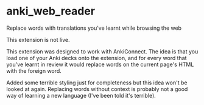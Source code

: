 # anki_web_reader
Replace words with translations you've learnt while browsing the web

This extension is not live.

This extension was designed to work with AnkiConnect. The idea is that you load one of your Anki decks onto the extension, and for every word that you've learnt in review it would replace words on the current page's HTML with the foreign word.

Added some terrible styling just for completeness but this idea won't be looked at again. Replacing words without context is probably not a good way of learning a new language (I've been told it's terrible).

